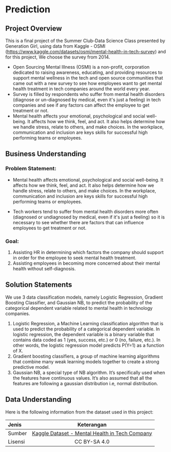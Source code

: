 # Prediction

## Project Overview


This is a final project of the Summer Club-Data Science Class presented by Generation Girl, 
using data from Kaggle - OSMI (https://www.kaggle.com/datasets/osmi/mental-health-in-tech-survey) 
and for this project, We choose the survey from 2014.

- Open Sourcing Mental Illness (OSMI) is a non-profit, corporation dedicated to raising awareness, 
  educating, and providing resources to support mental wellness in the tech and open source communities that came out 
  with a new survey to see how employees want to get mental health treatment in tech companies around the world every year.
- Survey is filled by respondents who suffer from mental health disorders (diagnose or un-diagnosed by medical, 
  even it's just a feeling) in tech companies and see if any factors can affect the employee to get treatment or not. 
- Mental health affects your emotional, psychological and social well-being. It affects how we think, feel, and act. 
  It also helps determine how we handle stress, relate to others, and make choices. In the workplace, 
  communication and inclusion are keys skills for successful high performing teams or employees.


## Business Understanding 

### Problem Statement:
- Mental health affects emotional, psychological and social well-being. It affects how we think, feel, and act. 
  It also helps determine how we handle stress, relate to others, and make choices. In the workplace, communication and inclusion are 
  keys skills for successful high performing teams or employees.

- Tech workers tend to suffer from mental health disorders more often (diagnosed or undiagnosed by medical, 
  even if it's just a feeling) so it is necessary to see whether there are factors that can influence employees to get treatment or not.


### Goal:

1. Assisting HR in determining which factors the company should support in order for the employee to seek mental health treatment.
2. Assisting employees in becoming more concerned about their mental health without self-diagnosis.


## Solution Statements

We use 3 data classification models, namely Logistic Regression, Gradient Boosting Classifier, and Gaussian NB, 
to predict the probability of the categorical dependent variable related to mental health in technology companies.

1. Logistic Regression, a Machine Learning classification algorithm that is used to predict the probability of a categorical dependent variable. 
   In logistic regression, the dependent variable is a binary variable that contains data coded as 1 (yes, success, etc.) or 0 (no, failure, etc.). 
   In other words, the logistic regression model predicts P(Y=1) as a function of X.
2. Gradient boosting classifiers, a group of machine learning algorithms that combine many weak learning models together to create a strong predictive model. 
3. Gaussian NB, a special type of NB algorithm. It’s specifically used when the features have continuous values. It’s also assumed that 
   all the features are following a gaussian distribution i.e, normal distribution.

## Data Understanding

Here is the following information from the dataset used in this project:

| Jenis | Keterangan | 
| :----------- | :---------: 
| Sumber | [Kaggle Dataset - Mental Health in Tech Company](https://www.kaggle.com/datasets/osmi/mental-health-in-tech-survey) |
| Lisensi | CC BY-SA 4.0 |







